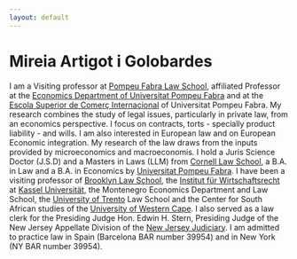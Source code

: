 ```yaml
---
layout: default
---
```


# Mireia Artigot i Golobardes

I am a Visiting professor at [Pompeu Fabra Law School](http://www.upf.edu/dret), affiliated Professor at the [Economics Department of Universitat Pompeu Fabra](http://www.econ.upf.edu/en/) and at the [Escola Superior de Comerç Internacional](http://www.esci.upf.edu/en) of Universitat Pompeu Fabra. 
My research combines the study of legal issues, particularly in private law, from an economics perspective. I focus on contracts, torts -  specially product liability - and wills. I am also interested in European law and on European Economic integration.  My research of the law draws from the inputs provided by microeconomics and macroeconomis. 
I hold a Juris Science Doctor (J.S.D) and a Masters  in Laws (LLM) from [Cornell Law School](http://www.lawschool.cornell.edu/), a B.A. in Law and a B.A. in Economics by [Universitat Pompeu Fabra](https://www.upf.edu/en/). I have been a visiting professor of [Brooklyn Law School](https://www.brooklaw.edu/), the [Institut für Wirtschaftsrecht](https://www.uni-kassel.de/fb07/en/institutes/iwr/home.html) at [Kassel Universität](http://www.uni-kassel.de/uni/), the Montenegro Economics Department and Law School, the [University of Trento](http://www.unitn.it/en) Law School  and the Center for South African studies of the [University of Western Cape](https://www.uwc.ac.za/Pages/default.aspx). I also served as a law clerk for the Presiding Judge Hon. Edwin H. Stern, Presiding Judge of the New Jersey Appellate Division of the [New Jersey Judiciary](http://www.judiciary.state.nj.us/). I am admitted to practice law in Spain (Barcelona BAR number 39954) and in New York (NY BAR number 39954).  